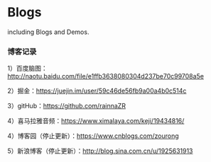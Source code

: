 # Blogs
including Blogs and Demos.


### 博客记录

1）百度脑图：http://naotu.baidu.com/file/e1ffb3638080304d237be70c99708a5e

2）掘金：https://juejin.im/user/59c46de56fb9a00a4b0c514c

3）gitHub：https://github.com/rainnaZR

4）喜马拉雅音频：https://www.ximalaya.com/keji/19434816/

4）博客园（停止更新）：https://www.cnblogs.com/zourong

5）新浪博客（停止更新）：http://blog.sina.com.cn/u/1925631913
